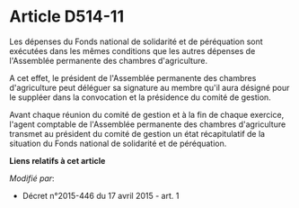 # Article D514-11

Les dépenses du Fonds national de solidarité et de péréquation sont exécutées dans les mêmes conditions que les autres
dépenses de l'Assemblée permanente des chambres d'agriculture.

A cet effet, le président de l'Assemblée permanente des chambres d'agriculture peut déléguer sa signature au membre qu'il
aura désigné pour le suppléer dans la convocation et la présidence du comité de gestion.

Avant chaque réunion du comité de gestion et à la fin de chaque exercice, l'agent comptable de l'Assemblée permanente des
chambres d'agriculture transmet au président du comité de gestion un état récapitulatif de la situation du Fonds national de
solidarité et de péréquation.

**Liens relatifs à cet article**

_Modifié par_:

  - Décret n°2015-446 du 17 avril 2015 - art. 1
